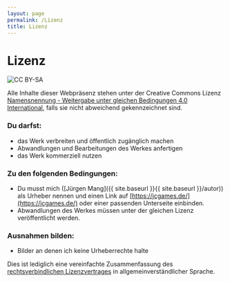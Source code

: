 ```yaml
---
layout: page
permalink: /Lizenz
title: Lizenz
---
```


# Lizenz

<img alt="CC BY-SA" src="{{ site.baseurl }}/assets/images/icons/ccbysa.png"/>

Alle Inhalte dieser Webpräsenz stehen unter der Creative Commons Lizenz [Namensnennung - Weitergabe unter gleichen Bedingungen 4.0 International](http://creativecommons.org/licenses/by-sa/4.0/), falls sie nicht abweichend gekennzeichnet sind.

### Du darfst:

- das Werk verbreiten und öffentlich zugänglich machen
- Abwandlungen und Bearbeitungen des Werkes anfertigen
- das Werk kommerziell nutzen

### Zu den folgenden Bedingungen:

- Du musst mich ([Jürgen Mang]({{ site.baseurl }}{{ site.baseurl }}/autor)) als Urheber nennen und einen Link auf [https://jcgames.de/](https://jcgames.de/) oder einer passenden Unterseite einbinden.
- Abwandlungen des Werkes müssen unter der gleichen Lizenz veröffentlicht werden.

### Ausnahmen bilden:

- Bilder an denen ich keine Urheberrechte halte

Dies ist lediglich eine vereinfachte Zusammenfassung des [rechtsverbindlichen Lizenzvertrages](http://creativecommons.org/licenses/by-sa/4.0/legalcode) in allgemeinverständlicher Sprache.
